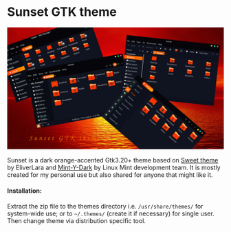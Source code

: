 # Sunset GTK theme

![](art/Sunset-720.png)

Sunset is a dark orange-accented Gtk3.20+ theme based on [Sweet theme](https://github.com/EliverLara/Sweet) by EliverLara and [Mint-Y-Dark](https://github.com/linuxmint/mint-themes) by Linux Mint development team. It is mostly created for my personal use but also shared for anyone that might like it.

#### Installation:

Extract the zip file to the themes directory i.e. `/usr/share/themes/` for system-wide use; or to `~/.themes/` (create it if necessary) for single user. Then change theme via distribution specific tool.


